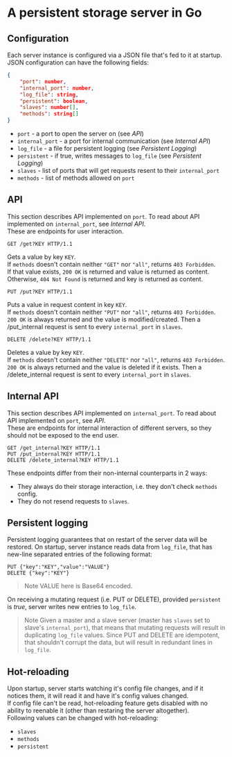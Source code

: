 # A persistent storage server in Go

## Configuration
Each server instance is configured via a JSON file that's fed to it at startup.\
JSON configuration can have the following fields:
```json 
{
    "port": number,
    "internal_port": number,
    "log_file": string,
    "persistent": boolean,
    "slaves": number[],
    "methods": string[]
}
```
- `port` - a port to open the server on (see *API*)
- `internal_port` - a port for internal communication (see *Internal API*)
- `log_file` - a file for persistent logging (see *Persistent Logging*)
- `persistent` - if true, writes messages to `log_file` (see *Persistent Logging*)
- `slaves` - list of ports that will get requests resent to their `internal_port`
- `methods` - list of methods allowed on `port`

## API
This section describes API implemented on `port`. To read about API implemented on `internal_port`, see *Internal API*.\
These are endpoints for user interaction.

```http
GET /get?KEY HTTP/1.1
```
Gets a value by key `KEY`.\
If `methods` doesn't contain neither `"GET"` nor `"all"`, returns `403 Forbidden`.\
If that value exists, `200 OK` is returned and value is returned as content.\
Otherwise, `404 Not Found` is returned and key is returned as content.

```http
PUT /put?KEY HTTP/1.1
```
Puts a value in request content in key `KEY`.\
If `methods` doesn't contain neither `"PUT"` nor `"all"`, returns `403 Forbidden`.\
`200 OK` is always returned and the value is modified/created.
Then a /put_internal request is sent to every `internal_port` in `slaves`.

```http
DELETE /delete?KEY HTTP/1.1
```
Deletes a value by key `KEY`.\
If `methods` doesn't contain neither `"DELETE"` nor `"all"`, returns `403 Forbidden`.\
`200 OK` is always returned and the value is deleted if it exists.
Then a /delete_internal request is sent to every `internal_port` in `slaves`.

## Internal API
This section describes API implemented on `internal_port`. To read about API implemented on `port`, see *API*.\
These are endpoints for internal interaction of different servers, so they should not be exposed to the end user.

```http
GET /get_internal?KEY HTTP/1.1
PUT /put_internal?KEY HTTP/1.1
DELETE /delete_internal?KEY HTTP/1.1
```
These endpoints differ from their non-internal counterparts in 2 ways:

- They always do their storage interaction, i.e. they don't check `methods` config.
- They do not resend requests to `slaves`.

## Persistent logging
Persistent logging guarantees that on restart of the server data will be restored.
On startup, server instance reads data from `log_file`, that has new-line separated entries of the following format:
```
PUT {"key":"KEY","value":"VALUE"}
DELETE {"key":"KEY"}
```
> Note
> VALUE here is Base64 encoded.

On receiving a mutating request (i.e. PUT or DELETE), provided `persistent` is *true*, server writes new entries to `log_file`.
> Note
> Given a master and a slave server (master has `slaves` set to slave's `internal_port`), that means that mutating requests will result in duplicating `log_file` values.
> Since PUT and DELETE are idempotent, that shouldn't corrupt the data, but will result in redundant lines in `log_file`.

## Hot-reloading
Upon startup, server starts watching it's config file changes, and if it notices them, it will read it and have it's config values changed.\
If config file can't be read, hot-reloading feature gets disabled with no ability to reenable it (other than restaring the server altogether).\
Following values can be changed with hot-reloading:
- `slaves`
- `methods`
- `persistent`
